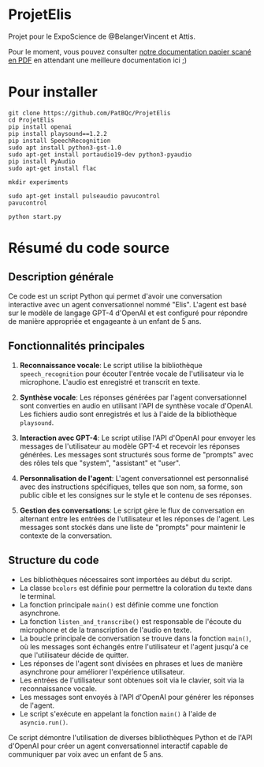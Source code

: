 # ProjetElis
Projet pour le ExpoScience de @BelangerVincent et Attis.

Pour le moment, vous pouvez consulter [notre documentation papier scané en PDF](docs/2023-11-21%20-%20Projet%20Mon%20ami%20Élis%20(Elis%2C%20ELI5)%20-%20Vincent%20Exposcience%20CSB.pdf) en attendant une meilleure documentation ici ;)



# Pour installer
```
git clone https://github.com/PatBQc/ProjetElis
cd ProjetElis
pip install openai
pip install playsound==1.2.2
pip install SpeechRecognition
sudo apt install python3-gst-1.0
sudo apt-get install portaudio19-dev python3-pyaudio
pip install PyAudio
sudo apt-get install flac

mkdir experiments

sudo apt-get install pulseaudio pavucontrol
pavucontrol

python start.py
```

# Résumé du code source 

## Description générale

Ce code est un script Python qui permet d'avoir une conversation interactive avec un agent conversationnel nommé "Elis". L'agent est basé sur le modèle de langage GPT-4 d'OpenAI et est configuré pour répondre de manière appropriée et engageante à un enfant de 5 ans.

## Fonctionnalités principales

1. **Reconnaissance vocale**: Le script utilise la bibliothèque `speech_recognition` pour écouter l'entrée vocale de l'utilisateur via le microphone. L'audio est enregistré et transcrit en texte.

2. **Synthèse vocale**: Les réponses générées par l'agent conversationnel sont converties en audio en utilisant l'API de synthèse vocale d'OpenAI. Les fichiers audio sont enregistrés et lus à l'aide de la bibliothèque `playsound`.

3. **Interaction avec GPT-4**: Le script utilise l'API d'OpenAI pour envoyer les messages de l'utilisateur au modèle GPT-4 et recevoir les réponses générées. Les messages sont structurés sous forme de "prompts" avec des rôles tels que "system", "assistant" et "user".

4. **Personnalisation de l'agent**: L'agent conversationnel est personnalisé avec des instructions spécifiques, telles que son nom, sa forme, son public cible et les consignes sur le style et le contenu de ses réponses.

5. **Gestion des conversations**: Le script gère le flux de conversation en alternant entre les entrées de l'utilisateur et les réponses de l'agent. Les messages sont stockés dans une liste de "prompts" pour maintenir le contexte de la conversation.

## Structure du code

- Les bibliothèques nécessaires sont importées au début du script.
- La classe `bcolors` est définie pour permettre la coloration du texte dans le terminal.
- La fonction principale `main()` est définie comme une fonction asynchrone.
- La fonction `listen_and_transcribe()` est responsable de l'écoute du microphone et de la transcription de l'audio en texte.
- La boucle principale de conversation se trouve dans la fonction `main()`, où les messages sont échangés entre l'utilisateur et l'agent jusqu'à ce que l'utilisateur décide de quitter.
- Les réponses de l'agent sont divisées en phrases et lues de manière asynchrone pour améliorer l'expérience utilisateur.
- Les entrées de l'utilisateur sont obtenues soit via le clavier, soit via la reconnaissance vocale.
- Les messages sont envoyés à l'API d'OpenAI pour générer les réponses de l'agent.
- Le script s'exécute en appelant la fonction `main()` à l'aide de `asyncio.run()`.

Ce script démontre l'utilisation de diverses bibliothèques Python et de l'API d'OpenAI pour créer un agent conversationnel interactif capable de communiquer par voix avec un enfant de 5 ans.
